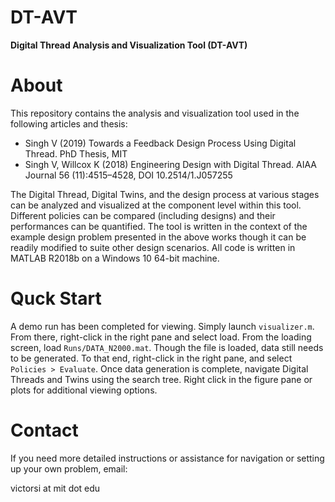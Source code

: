 # DT-AVT
**Digital Thread Analysis and Visualization Tool (DT-AVT)**

# About 
This repository contains the analysis and visualization tool used in the following articles and thesis:

- Singh V (2019) Towards a Feedback Design Process Using Digital Thread. PhD Thesis, MIT
- Singh V, Willcox K (2018) Engineering Design with Digital Thread. AIAA Journal 56 (11):4515–4528, DOI 10.2514/1.J057255

The Digital Thread, Digital Twins, and the design process at various stages can be analyzed and visualized at the component level within this tool. Different policies can be compared (including designs) and their performances can be quantified. The tool is written in the context of the example design problem presented in the above works though it can be readily modified to suite other design scenarios. All code is written in MATLAB R2018b on a Windows 10 64-bit machine.

# Quck Start
A demo run has been completed for viewing. Simply launch `visualizer.m`. From there, right-click in the right pane and select load. From the loading screen, load `Runs/DATA_N2000.mat`. Though the file is loaded, data still needs to be generated. To that end, right-click in the right pane, and select `Policies > Evaluate`. Once data generation is complete, navigate Digital Threads and Twins using the search tree. Right click in the figure pane or plots for additional viewing options.

# Contact
If you need more detailed instructions or assistance for navigation or setting up your own problem, email: 

victorsi at mit dot edu 

